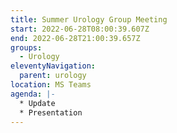 ```yaml
---
title: Summer Urology Group Meeting
start: 2022-06-28T08:00:39.607Z
end: 2022-06-28T21:00:39.657Z
groups:
  - Urology
eleventyNavigation:
  parent: urology
location: MS Teams
agenda: |-
  * Update
  * Presentation
---
```

